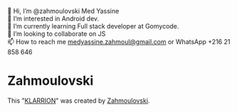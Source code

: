 👋 Hi, I’m @zahmoulovski Med Yassine<br>
👀 I’m interested in Android dev.<br>
🌱 I’m currently learning Full stack developer at Gomycode.<br>
💞️ I’m looking to collaborate on JS<br>
📫 How to reach me medyassine.zahmoul@gmail.com or WhatsApp +216 21 858 646<br>

# Zahmoulovski

This "[KLARRION](https://klarrion.com/)" was created by [Zahmoulovski](https://github.com/zahmoulovski/).